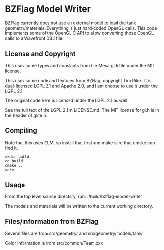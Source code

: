 # BZFlag Model Writer

BZFlag currently does not use an external model to load the tank geometry/materials. Everything is just hard-coded OpenGL calls. This code implements some of the OpenGL C API to allow converting those OpenGL calls to a Wavefront OBJ file.

## License and Copyright

This uses some types and constants from the Mesa gl.h file under the MIT license.

This uses some code and textures from BZFlag, copyright Tim Riker. It is dual-licensed LGPL 2.1 and Apache 2.0, and I am choose to use it under the LGPL 2.1.

The original code here is licensed under the LGPL 2.1 as well.

See the full text of the LGPL 2.1 in LICENSE.md. The MIT license for gl.h is in the header of glite.h.

## Compiling

Note that this uses GLM, so install that first and make sure that cmake can find it.

```
mkdir build
cd build
cmake ..
make
```

## Usage

From the top level source directory, run:
./build/bzflag-model-writer

The models and materials will be written to the current working directory.


## Files/information from BZFlag
Several files are from src/geometry/ and src/geometry/models/tank/

Color information is from src/common/Team.cxx
